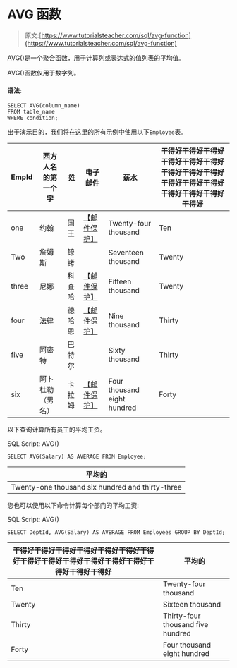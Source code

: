 # AVG 函数

> 原文:[https://www.tutorialsteacher.com/sql/avg-function](https://www.tutorialsteacher.com/sql/avg-function)

AVG()是一个聚合函数，用于计算列或表达式的值列表的平均值。

AVG()函数仅用于数字列。

#### 语法:

```
SELECT AVG(column_name)
FROM table_name
WHERE condition; 
```

出于演示目的，我们将在这里的所有示例中使用以下`Employee`表。

| EmpId | 西方人名的第一个字 | 姓 | 电子邮件 | 薪水 | 干得好干得好干得好干得好干得好干得好干得好干得好干得好干得好干得好干得好干得好干得好干得好干得好 |
| --- | --- | --- | --- | --- | --- |
| one | 约翰 | 国王 | [【邮件保护】](/cdn-cgi/l/email-protection) | Twenty-four thousand | Ten |
| Two | 詹姆斯 | 镣铐 |  | Seventeen thousand | Twenty |
| three | 尼娜 | 科查哈 | [【邮件保护】](/cdn-cgi/l/email-protection) | Fifteen thousand | Twenty |
| four | 法律 | 德哈恩 | [【邮件保护】](/cdn-cgi/l/email-protection) | Nine thousand | Thirty |
| five | 阿密特 | 巴特尔 |  | Sixty thousand | Thirty |
| six | 阿卜杜勒（男名） | 卡拉姆 | [【邮件保护】](/cdn-cgi/l/email-protection) | Four thousand eight hundred | Forty |

以下查询计算所有员工的平均工资。

SQL Script: AVG() 

```
SELECT AVG(Salary) AS AVERAGE FROM Employee; 
```

| 平均的 |
| --- |
| Twenty-one thousand six hundred and thirty-three |

您也可以使用以下命令计算每个部门的平均工资:

SQL Script: AVG() 

```
SELECT DeptId, AVG(Salary) AS AVERAGE FROM Employees GROUP BY DeptId; 
```

| 干得好干得好干得好干得好干得好干得好干得好干得好干得好干得好干得好干得好干得好干得好干得好干得好 | 平均的 |
| --- | --- |
| Ten | Twenty-four thousand |
| Twenty | Sixteen thousand |
| Thirty | Thirty-four thousand five hundred |
| Forty | Four thousand eight hundred |**